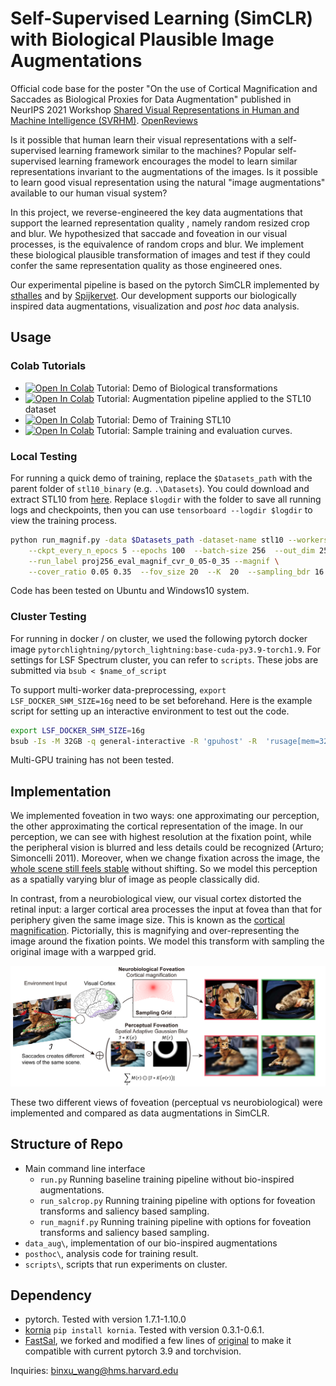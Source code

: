# Self-Supervised Learning (SimCLR) with Biological Plausible Image Augmentations

Official code base for the poster "On the use of Cortical Magnification and Saccades as Biological Proxies for Data Augmentation" published in NeurIPS 2021 Workshop [Shared Visual Representations in Human and Machine Intelligence (SVRHM)](https://www.svrhm.com/). [OpenReviews](https://openreview.net/forum?id=Rpazl253IHb)

Is it possible that human learn their visual representations with a self-supervised learning framework similar to the machines? Popular self-supervised learning framework encourages the model to learn similar representations invariant to the augmentations of the images. Is it possible to learn good visual representation using the natural "image augmentations" available to our human visual system? 

In this project, we reverse-engineered the key data augmentations that support the learned representation quality , namely random resized crop and blur. We hypothesized that saccade and foveation in our visual processes, is the equivalence of random crops and blur. We implement these biological plausible transformation of images and test if they could confer the same representation quality as those engineered ones. 

Our experimental pipeline is based on the pytorch SimCLR implemented by [sthalles](https://github.com/sthalles/SimCLR) and by [Spijkervet](https://github.com/Spijkervet/SimCLR). Our development supports our biologically inspired data augmentations, visualization and *post hoc* data analysis. 

## Usage

### Colab Tutorials
* [![Open In Colab](https://colab.research.google.com/assets/colab-badge.svg)](https://colab.research.google.com/drive/1NhZ2Kkw3spR8ki9f8ETFbX2pk-032YLV?usp=sharing) 
 Tutorial: Demo of Biological transformations 
* [![Open In Colab](https://colab.research.google.com/assets/colab-badge.svg)](https://colab.research.google.com/drive/1CCrjveyhGAJu5V_RiOmBHpaoDZihBjjj?usp=sharing)
 Tutorial: Augmentation pipeline applied to the STL10 dataset
* [![Open In Colab](https://colab.research.google.com/assets/colab-badge.svg)](https://colab.research.google.com/drive/1F_qjhx0OdDzfAkuWi178E5De_fEP7OC6?usp=sharing)
 Tutorial: Demo of Training STL10 
* [![Open In Colab](https://colab.research.google.com/assets/colab-badge.svg)](https://colab.research.google.com/drive/18V0f81Sm8H4uruP1SGhiV3eiHF1Io1k7?usp=sharing)
 Tutorial: Sample training and evaluation curves.

### Local Testing
For running a quick demo of training, replace the `$Datasets_path` with the parent folder of `stl10_binary` (e.g. `.\Datasets`). You could download and extract STL10 from [here](https://cs.stanford.edu/~acoates/stl10/). Replace `$logdir` with the folder to save all running logs and checkpoints, then you can use `tensorboard --logdir $logdir` to view the training process.
```bash
python run_magnif.py -data $Datasets_path -dataset-name stl10 --workers 16 --log_root $logdir\
	--ckpt_every_n_epocs 5 --epochs 100  --batch-size 256  --out_dim 256  \
	--run_label proj256_eval_magnif_cvr_0_05-0_35 --magnif \
	--cover_ratio 0.05 0.35  --fov_size 20  --K  20  --sampling_bdr 16 
```
Code has been tested on Ubuntu and Windows10 system. 

### Cluster Testing
For running in docker / on cluster, we used the following pytorch docker image `pytorchlightning/pytorch_lightning:base-cuda-py3.9-torch1.9`. For settings for LSF Spectrum cluster, you can refer to `scripts`. These jobs are submitted via `bsub < $name_of_script`

To support multi-worker data-preprocessing, `export LSF_DOCKER_SHM_SIZE=16g` need to be set beforehand. Here is the example script for setting up an interactive environment to test out the code. 
```bash
export LSF_DOCKER_SHM_SIZE=16g 
bsub -Is -M 32GB -q general-interactive -R 'gpuhost' -R  'rusage[mem=32GB]'  -gpu "num=1:gmodel=TeslaV100_SXM2_32GB" -a 'docker(pytorchlightning/pytorch_lightning:base-cuda-py3.9-torch1.9)' /bin/bash
```

Multi-GPU training has not been tested.


## Implementation
We implemented foveation in two ways: one approximating our perception, the other approximating the cortical representation of the image. In our perception, we can see with highest resolution at the fixation point, while the peripheral vision is blurred and less details could be recognized (Arturo; Simoncelli 2011). Moreover, when we change fixation across the image, the [whole scene still feels stable](https://www.sciencedirect.com/science/article/pii/S0042698908001727) without shifting. So we model this perception as a spatially varying blur of image as people classically did. 

In contrast, from a neurobiological view, our visual cortex distorted the retinal input: a larger cortical area processes the input at fovea than that for periphery given the same image size. This is known as the [cortical magnification](https://en.wikipedia.org/wiki/Cortical_magnification). Pictorially, this is magnifying and over-representing the image around the fixation points. We model this transform with sampling the original image with a warpped grid.

![](media/Figure1_Method_Schematic-01.png)

These two different views of foveation (perceptual vs neurobiological) were implemented and compared as data augmentations in SimCLR. 


## Structure of Repo
* Main command line interface
	* `run.py` Running baseline training pipeline without bio-inspired augmentations. 
	* `run_salcrop.py` Running training pipeline with options for foveation transforms and saliency based sampling. 
	* `run_magnif.py` Running training pipeline with options for foveation transforms and saliency based sampling. 
* `data_aug\`, implementation of our bio-inspired augmentations
* `posthoc\`, analysis code for training result. 
* `scripts\`, scripts that run experiments on cluster. 


## Dependency
* pytorch. Tested with version 1.7.1-1.10.0
* [kornia](https://kornia.readthedocs.io/en/latest/get-started/installation.html) `pip install kornia`. Tested with version 0.3.1-0.6.1. 
* [FastSal](https://github.com/Animadversio/FastSal), we forked and modified a few lines of [original](https://github.com/feiyanhu/FastSal) to make it compatible with current pytorch 3.9 and torchvision. 


Inquiries: binxu_wang@hms.harvard.edu
